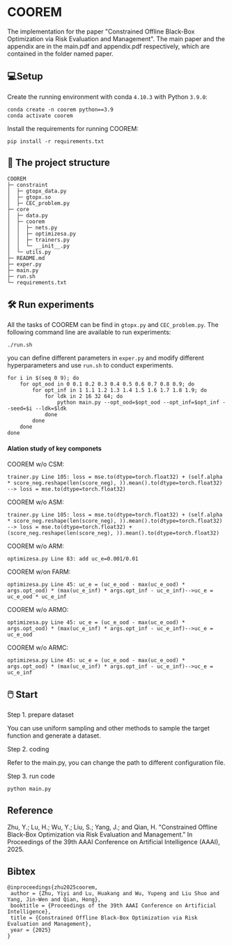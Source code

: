 # COOREM

The implementation for the paper "Constrained Offline Black-Box Optimization via Risk Evaluation and Management". The main paper and the appendix are in the main.pdf and appendix.pdf respectively, which are contained in the folder named paper.




## 💻Setup

Create the running environment with conda `4.10.3` with Python `3.9.0`:

```
conda create -n coorem python==3.9
conda activate coorem
```

Install the requirements for running COOREM:

```
pip install -r requirements.txt
```

## 🌳 The project structure

```
COOREM
├─ constraint
│  ├─ gtopx_data.py
│  ├─ gtopx.so
│  ├─ CEC_problem.py
├─ core
│  ├─ data.py
│  ├─ coorem
│  │  ├─ nets.py
│  │  ├─ optimizesa.py
│  │  ├─ trainers.py
│  │  └─ __init__.py
│  └─ utils.py
├─ README.md
├─ exper.py
├─ main.py
├─ run.sh
└─ requirements.txt
```

## 🛠️ Run experiments

All the tasks of COOREM can be find in `gtopx.py` and `CEC_problem.py`. The following command line are available to run experiments:

```
./run.sh
```

you can define different parameters in `exper.py` and modify different hyperparameters and use `run.sh` to conduct experiments.

```
for i in $(seq 0 9); do
    for opt_ood in 0 0.1 0.2 0.3 0.4 0.5 0.6 0.7 0.8 0.9; do
        for opt_inf in 1 1.1 1.2 1.3 1.4 1.5 1.6 1.7 1.8 1.9; do
        	for ldk in 2 16 32 64; do
            	python main.py --opt_ood=$opt_ood --opt_inf=$opt_inf --seed=$i --ldk=$ldk
            done
        done
    done
done
```

#### Alation study of key componets

COOREM w/o CSM:

```
trainer.py Line 105: loss = mse.to(dtype=torch.float32) + (self.alpha * score_neg.reshape(len(score_neg), )).mean().to(dtype=torch.float32) --> loss = mse.to(dtype=torch.float32)
```

COOREM w/o ASM:

```
trainer.py Line 105: loss = mse.to(dtype=torch.float32) + (self.alpha * score_neg.reshape(len(score_neg), )).mean().to(dtype=torch.float32) --> loss = mse.to(dtype=torch.float32) + (score_neg.reshape(len(score_neg), )).mean().to(dtype=torch.float32)
```

COOREM w/o ARM:

```
optimizesa.py Line 83: add uc_e=0.001/0.01
```

COOREM w/on FARM:

```
optimizesa.py Line 45: uc_e = (uc_e_ood - max(uc_e_ood) * args.opt_ood) * (max(uc_e_inf) * args.opt_inf - uc_e_inf)-->uc_e = uc_e_ood * uc_e_inf
```

COOREM w/o ARMO:

```
optimizesa.py Line 45: uc_e = (uc_e_ood - max(uc_e_ood) * args.opt_ood) * (max(uc_e_inf) * args.opt_inf - uc_e_inf)-->uc_e = uc_e_ood
```

COOREM w/o ARMC:

```
optimizesa.py Line 45: uc_e = (uc_e_ood - max(uc_e_ood) * args.opt_ood) * (max(uc_e_inf) * args.opt_inf - uc_e_inf)-->uc_e = uc_e_inf
```

## 🖱️ Start

Step 1. prepare dataset

You can use uniform sampling and other methods to sample the target function and generate a dataset.

Step 2. coding

Refer to the main.py, you can change the path to different configuration file.

Step 3. run code

```
python main.py
```

## Reference
Zhu, Y.; Lu, H.; Wu, Y.; Liu, S.; Yang, J.; and Qian, H. "Constrained Offline Black-Box Optimization via Risk Evaluation and Management." In Proceedings of the 39th AAAI Conference on Artificial Intelligence (AAAI), 2025.

## Bibtex
```
@inproceedings{zhu2025coorem,
 author = {Zhu, Yiyi and Lu, Huakang and Wu, Yupeng and Liu Shuo and Yang, Jin-Wen and Qian, Hong},
 booktitle = {Proceedings of the 39th AAAI Conference on Artificial Intelligence},
 title = {Constrained Offline Black-Box Optimization via Risk Evaluation and Management},
 year = {2025}
}
```
